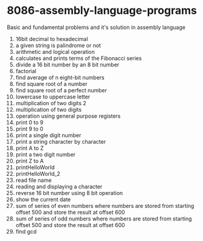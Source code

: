 # 8086-assembly-language-programs
Basic and fundamental problems and it's solution in assembly language

1. 16bit decimal to hexadecimal
2. a given string is palindrome or not
3. arithmetic and logical operation
4. calculates and prints terms of the Fibonacci series
5. divide a 16 bit number by an 8 bit number
6. factorial
7. find average of n eight-bit numbers
8. find square root of a number
9. find square root of a perfect number
10. lowercase to uppercase letter
11. multiplication of two digits 2
12. multiplication of two digits
13. operation using general purpose registers
14. print 0 to 9
15. print 9 to 0
16. print a single digit number
17. print a string character by character
18. print A to Z
19. print a two digit number
20. print Z to A
21. printHelloWorld
22. printHelloWorld_2
23. read file name
24. reading and displaying a character
25. reverse 16 bit number using 8 bit operation
26. show the current date
27. sum of series of even numbers where numbers are stored from starting offset 500 and store the result at offset 600
28. sum of series of odd numbers where numbers are stored from starting offset 500 and store the result at offset 600
29. find gcd